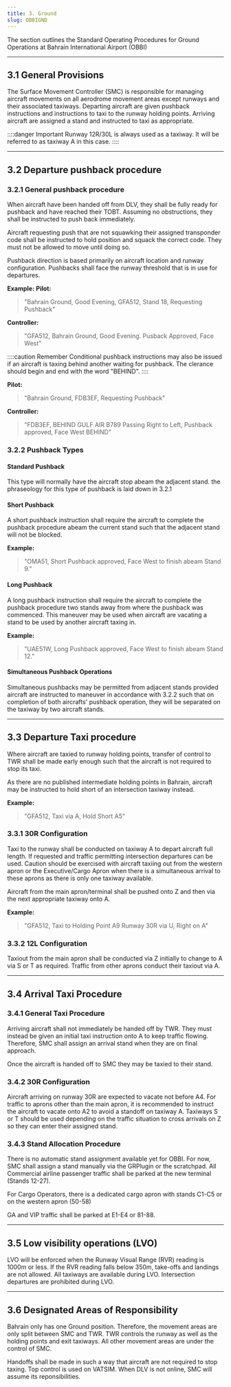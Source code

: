 ```yaml
---
title: 3. Ground
slug: OBBIGND
---
```

The section outlines the Standard Operating Procedures for Ground Operations at Bahrain International Airport (OBBI)

---

## 3.1 General Provisions

The Surface Movement Controller (SMC) is responsible for managing aircraft movements on all aerodrome movement areas except runways and their associated taxiways. Departing aircraft are given pushback instructions and instructions to taxi to the runway holding points. Arriving aircraft are assigned a stand and instructed to taxi as appropriate.

::::danger Important
Runway 12R/30L is always used as a taxiway. It will be referred to as taxiway A in this case.
::::

---

## 3.2 Departure pushback procedure
### 3.2.1 General pushback procedure
When aircraft have been handed off from DLV, they shall be fully ready for pushback and have reached their TOBT. Assuming no obstructions, they shall be instructed to push back immediately.

Aircraft requesting push that are not squawking their assigned transponder code shall be instructed to hold position and squack the correct code. They must not be allowed to move until doing so.

Pushback direction is based primarily on aircraft location and runway configuration. Pushbacks shall face the runway threshold that is in use for departures.

**Example:**
**Pilot:**
> "Bahrain Ground, Good Evening, GFA512, Stand 18, Requesting Pushback"

**Controller:**
> "GFA512, Bahrain Ground, Good Evening. Pusback Approved, Face West"

::::caution Remember
Conditional pushback instructions may also be issued if an aircraft is taxing behind another waiting for pushback. The clerance should begin and end with the word "BEHIND".
::::

**Pilot:**
> "Bahrain Ground, FDB3EF, Requesting Pushback"

**Controller:**
> "FDB3EF, BEHIND GULF AIR B789 Passing Right to Left, Pushback approved, Face West BEHIND"

### 3.2.2 Pushback Types
#### Standard Pushback
This type will normally have the aircraft stop abeam the adjacent stand. the phraseology for this type of pushback is laid down in 3.2.1


#### Short Pushback
A short pushback instruction shall require the aircraft to complete the pushback procedure abeam the current stand such that the adjacent stand will not be blocked.

**Example:**
>"OMA51, Short Pushback approved, Face West to finish abeam Stand 9."

#### Long Pushback
A long pushback instruction shall require the aircraft to complete the pushback procedure two stands away from where the pushback was commenced. This maneuver may be used when aircraft are vacating a stand to be used by another aircraft taxing in.

**Example:**
>"UAE51W, Long Pushback approved, Face West to finish abeam Stand 12."
#### Simultaneous Pushback Operations
Simultaneous pushbacks may be permitted from adjacent stands provided aircraft are instructed to maneuver in accordance with 3.2.2 such that on completion of both aircrafts' pushback operation, they will be separated on the taxiway by two aircraft stands.

---

## 3.3 Departure Taxi procedure
Where aircraft are taxied to runway holding points, transfer of control to TWR shall be made early enough such that the aircraft is not required to stop its taxi.

As there are no published intermediate holding points in Bahrain, aircraft may be instructed to hold short of an intersection taxiway instead.

**Example:**
>"GFA512, Taxi via A, Hold Short A5"

### 3.3.1 30R Configuration

Taxi to the runway shall be conducted on taxiway A to depart aircraft full length. If requested and traffic permitting intersection departures can be used. Caution should be exercised with aircraft taxiing out from the western apron or the Executive/Cargo Apron when there is a simultaneous arrival to these aprons as there is only one taxiway available.

Aircraft from the main apron/terminal shall be pushed onto Z and then via the next appropriate taxiway onto A.

**Example:**
>"GFA512, Taxi to Holding Point A9 Runway 30R via U, Right on A"

### 3.3.2 12L Configuration
Taxiout from the main apron shall be conducted via Z initially to change to A via S or T as required. Traffic from other aprons conduct their taxiout via A.

---

## 3.4 Arrival Taxi Procedure
### 3.4.1 General Taxi Procedure

Arriving aircraft shall not immediately be handed off by TWR. They must instead be given an initial taxi instruction onto A to keep traffic flowing. Therefore, SMC shall assign an arrival stand when they are on final approach.

Once the aircraft is handed off to SMC they may be taxied to their stand.

### 3.4.2 30R Configuration
Aircraft arriving on runway 30R are expected to vacate not before A4. For traffic to aprons other than the main apron, it is recommended to instruct the aircraft to vacate onto A2 to avoid a standoff on taxiway A. Taxiways S or T should be used depending on the traffic situation to cross arrivals on Z so they can enter their assigned stand.

### 3.4.3 Stand Allocation Procedure

There is no automatic stand assignment available yet for OBBI. For now, SMC shall assign a stand manually via the GRPlugin or the scratchpad. All Commercial airline passenger traffic shall be parked at the new terminal (Stands 12-27).

For Cargo Operators, there is a dedicated cargo apron with stands C1-C5 or on the western apron (50-58)

GA and VIP traffic shall be parked at E1-E4 or 81-88.

---

## 3.5 Low visibility operations (LVO)

LVO will be enforced when the Runway Visual Range (RVR) reading is 1000m or less. If the RVR reading falls below 350m, take-offs and landings are not allowed. All taxiways are available during LVO. Intersection departures are prohibited during LVO.

---

## 3.6 Designated Areas of Responsibility

Bahrain only has one Ground position. Therefore, the movement areas are only split between SMC and TWR. TWR controls the runway as well as the holding points and exit taxiways. All other movement areas are under the control of SMC.

Handoffs shall be made in such a way that aircraft are not required to stop taxing. Top control is used on VATSIM. When DLV is not online, SMC will assume its reponsibilities.